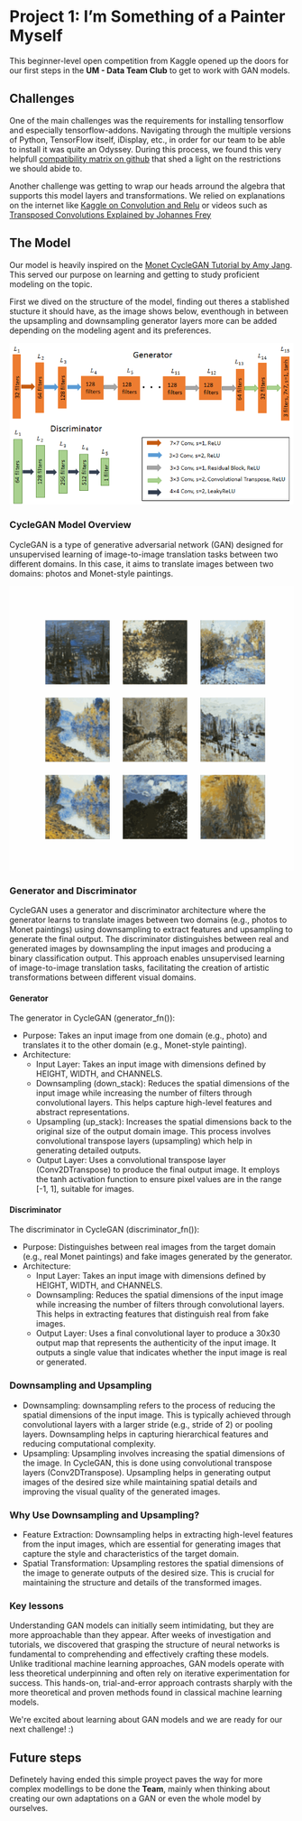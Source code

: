 # Project 1: I’m Something of a Painter Myself

This beginner-level open competition from Kaggle opened up the doors for our first steps in the **UM - Data Team Club** to get to work with GAN models.

## Challenges
One of the main challenges was the requirements for installing tensorflow and especially tensorflow-addons. Navigating through the multiple versions of Python, TensorFlow itself, iDisplay, etc., in order for our team to be able to install it was quite an Odyssey. During this process, we found this very helpfull [compatibility matrix on github](https://github.com/tensorflow/addons#python-op-compatibility-matrix) that shed a light on the restrictions we should abide to.

Another challenge was getting to wrap our heads arround the algebra that supports this model layers and transformations. We relied on explanations on the internet like [Kaggle on Convolution and Relu](https://www.kaggle.com/code/ryanholbrook/convolution-and-relu) or videos such as [Transposed Convolutions Explained by Johannes Frey](https://www.youtube.com/watch?v=xoAv6D05j7g)

## The Model
Our model is heavily inspired on the [Monet CycleGAN Tutorial by Amy Jang](https://www.kaggle.com/code/amyjang/monet-cyclegan-tutorial).
This served our purpose on learning and getting to study proficient modeling on the topic.

First we dived on the structure of the model, finding out theres a stablished stucture it should have, as the image shows below, eventhough in between the upsampling and downsampling generator layers more can be added depending on the modeling agent and its preferences.

![Generator and discriminator structures used on GAN models](<structure_model.png>)


### CycleGAN Model Overview
CycleGAN is a type of generative adversarial network (GAN) designed for unsupervised learning of image-to-image translation tasks between two different domains. In this case, it aims to translate images between two domains: photos and Monet-style paintings.

![Training on 7 epochs](<dcgan.gif>)

### Generator and Discriminator
CycleGAN uses a generator and discriminator architecture where the generator learns to translate images between two domains (e.g., photos to Monet paintings) using downsampling to extract features and upsampling to generate the final output. The discriminator distinguishes between real and generated images by downsampling the input images and producing a binary classification output. This approach enables unsupervised learning of image-to-image translation tasks, facilitating the creation of artistic transformations between different visual domains.

#### Generator
The generator in CycleGAN (generator_fn()):
- Purpose: Takes an input image from one domain (e.g., photo) and translates it to the other domain (e.g., Monet-style painting).
- Architecture:
  - Input Layer: Takes an input image with dimensions defined by HEIGHT, WIDTH, and CHANNELS.
  - Downsampling (down_stack): Reduces the spatial dimensions of the input image while increasing the number of filters through convolutional layers. This helps capture high-level features and abstract representations.
  - Upsampling (up_stack): Increases the spatial dimensions back to the original size of the output domain image. This process involves convolutional transpose layers (upsampling) which help in generating detailed outputs.
  - Output Layer: Uses a convolutional transpose layer (Conv2DTranspose) to produce the final output image. It employs the tanh activation function to ensure pixel values are in the range [-1, 1], suitable for images.
 
#### Discriminator
The discriminator in CycleGAN (discriminator_fn()):
- Purpose: Distinguishes between real images from the target domain (e.g., real Monet paintings) and fake images generated by the generator.
- Architecture:
  - Input Layer: Takes an input image with dimensions defined by HEIGHT, WIDTH, and CHANNELS.
  - Downsampling: Reduces the spatial dimensions of the input image while increasing the number of filters through convolutional layers. This helps in extracting features that distinguish real from fake images.
  - Output Layer: Uses a final convolutional layer to produce a 30x30 output map that represents the authenticity of the input image. It outputs a single value that indicates whether the input image is real or generated.

### Downsampling and Upsampling
- Downsampling: downsampling refers to the process of reducing the spatial dimensions of the input image. This is typically achieved through convolutional layers with a larger stride (e.g., stride of 2) or pooling layers. Downsampling helps in capturing hierarchical features and reducing computational complexity. 
- Upsampling: Upsampling involves increasing the spatial dimensions of the image. In CycleGAN, this is done using convolutional transpose layers (Conv2DTranspose). Upsampling helps in generating output images of the desired size while maintaining spatial details and improving the visual quality of the generated images.

### Why Use Downsampling and Upsampling?
- Feature Extraction: Downsampling helps in extracting high-level features from the input images, which are essential for generating images that capture the style and characteristics of the target domain.
- Spatial Transformation: Upsampling restores the spatial dimensions of the image to generate outputs of the desired size. This is crucial for maintaining the structure and details of the transformed images.

### Key lessons
Understanding GAN models can initially seem intimidating, but they are more approachable than they appear. After weeks of investigation and tutorials, we discovered that grasping the structure of neural networks is fundamental to comprehending and effectively crafting these models. Unlike traditional machine learning approaches, GAN models operate with less theoretical underpinning and often rely on iterative experimentation for success. This hands-on, trial-and-error approach contrasts sharply with the more theoretical and proven methods found in classical machine learning models. 

We're excited about learning about GAN models and we are ready for our next challenge! :) 

## Future steps
Definetely having ended this simple proyect paves the way for more complex modellings to be done the **Team**, mainly when thinking about creating our own adaptations on a GAN or even the whole model by ourselves.
